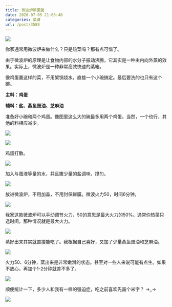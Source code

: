 ```yaml
---
title: 微波炉蒸蛋羹
date: 2020-07-05 21:03:48
categories: 菜谱
url: /post/3588
---
```


![](https://storageapi.fleek.co/0a3a8890-e65e-47ce-93d7-0442b9209d38-bucket/blog/posts/2020-07/2020-07-05%2019.47.00.jpg)

你家通常用微波炉来做什么？只是热菜吗？那有点可惜了。

由于微波炉的原理是让食物内部的水分子振动沸腾，它其实是一种由内向外蒸的效果。实际上，微波炉是一种非常高效快速的蒸箱。

像鸡蛋羹这样的菜，不用架锅烧水，直接一个小碗搞定。最后要洗的也只有这个碗。

**主料：鸡蛋**

**辅料：盐、蒸鱼豉油、芝麻油**

准备好小碗和两个鸡蛋。像图里这么大的碗最多用两个鸡蛋。当然，一个也行，其他的料相应减少。

![](https://storageapi.fleek.co/0a3a8890-e65e-47ce-93d7-0442b9209d38-bucket/blog/posts/2020-07/2020-07-05%2019.31.16.jpg)

![](https://storageapi.fleek.co/0a3a8890-e65e-47ce-93d7-0442b9209d38-bucket/blog/posts/2020-07/2020-07-05%2019.31.59.jpg)

鸡蛋打散。

![](https://storageapi.fleek.co/0a3a8890-e65e-47ce-93d7-0442b9209d38-bucket/blog/posts/2020-07/2020-07-05%2019.33.40.jpg)

加入与蛋液等量的水，并且撒少量的盐调味，搅匀。

![](https://storageapi.fleek.co/0a3a8890-e65e-47ce-93d7-0442b9209d38-bucket/blog/posts/2020-07/2020-07-05%2019.34.15.jpg)

放进微波炉，不用加盖，不用封保鲜膜。微波火力50，时间6分钟。

![](https://storageapi.fleek.co/0a3a8890-e65e-47ce-93d7-0442b9209d38-bucket/blog/posts/2020-07/2020-07-05%2019.43.45.jpg)

我家这款微波炉可以手动调节火力，50的意思是最大火力的50%。通常你热菜只选时间，那种情况就是最大火力。

![](https://storageapi.fleek.co/0a3a8890-e65e-47ce-93d7-0442b9209d38-bucket/blog/posts/2020-07/2020-07-05%2019.35.48.jpg)

蒸好出来其实就直接能吃了。我根据自己喜好，又加了少量蒸鱼豉油和芝麻油。

![](https://storageapi.fleek.co/0a3a8890-e65e-47ce-93d7-0442b9209d38-bucket/blog/posts/2020-07/2020-07-05%2019.44.42.jpg)

火力50、6分钟，蒸出来是非常嫩滑的状态。甚至对一些人来说可能有点生。如果不放心，再加个1-2分钟就差不多了。

![](https://storageapi.fleek.co/0a3a8890-e65e-47ce-93d7-0442b9209d38-bucket/blog/posts/2020-07/2020-07-05%2019.47.00.jpg)

顺便统计一下，多少人和我有一样的强迫症，吃之前喜欢先画个米字？  →_→

![](https://storageapi.fleek.co/0a3a8890-e65e-47ce-93d7-0442b9209d38-bucket/blog/posts/2020-07/2020-07-05%2019.47.29.jpg)